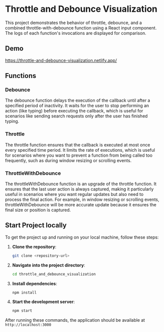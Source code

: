 # Throttle and Debounce Visualization

This project demonstrates the behavior of throttle, debounce, and a combined throttle-with-debounce function using a React input component. The logs of each function's invocations are displayed for comparison.

## Demo

https://throttle-and-debounce-visualization.netlify.app/

## Functions

### Debounce

The debounce function delays the execution of the callback until after a specified period of inactivity. It waits for the user to stop performing an action (like typing) before executing the callback, which is useful for scenarios like sending search requests only after the user has finished typing.

### Throttle

The throttle function ensures that the callback is executed at most once every specified time period. It limits the rate of executions, which is useful for scenarios where you want to prevent a function from being called too frequently, such as during window resizing or scrolling events.

### ThrottleWithDebounce

The throttleWithDebounce function is an upgrade of the throttle function. It ensures that the last user action is always captured, making it particularly useful in scenarios where you want regular updates but also need to process the final action. For example, in window resizing or scrolling events, throttleWithDebounce will be more accurate update because it ensures the final size or position is captured.

## Start Project locally

To get the project up and running on your local machine, follow these steps:

1. **Clone the repository**:
   ```sh
   git clone <repository-url>
   ```
2. **Navigate into the project directory**:
   ```sh
   cd throttle_and_debounce_visualization
   ```
3. **Install dependencies**:
   ```sh
   npm install
   ```
4. **Start the development server**:
   ```sh
   npm start
   ```

After running these commands, the application should be available at `http://localhost:3000`
